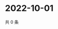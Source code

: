 # 2022-10-01

共 0 条

<!-- BEGIN WEIBO -->
<!-- 最后更新时间 Sat Oct 01 2022 20:35:47 GMT+0800 (China Standard Time) -->

<!-- END WEIBO -->
